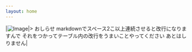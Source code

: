 ```yaml
---
layout: home
---
```


|![Image](https://raw.githubusercontent.com/tetsukayama/tetsukayama.github.io/master/_images/11531636.png)|> おしらせ  markdownでスペース2こ以上連続させると改行になりますんで  それをつかってテーブル内の改行をうまいことやってください  あとはしりません|
